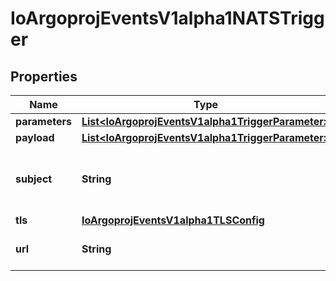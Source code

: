 
# IoArgoprojEventsV1alpha1NATSTrigger

## Properties
Name | Type | Description | Notes
------------ | ------------- | ------------- | -------------
**parameters** | [**List&lt;IoArgoprojEventsV1alpha1TriggerParameter&gt;**](IoArgoprojEventsV1alpha1TriggerParameter.md) |  |  [optional]
**payload** | [**List&lt;IoArgoprojEventsV1alpha1TriggerParameter&gt;**](IoArgoprojEventsV1alpha1TriggerParameter.md) |  |  [optional]
**subject** | **String** | Name of the subject to put message on. |  [optional]
**tls** | [**IoArgoprojEventsV1alpha1TLSConfig**](IoArgoprojEventsV1alpha1TLSConfig.md) |  |  [optional]
**url** | **String** | URL of the NATS cluster. |  [optional]



